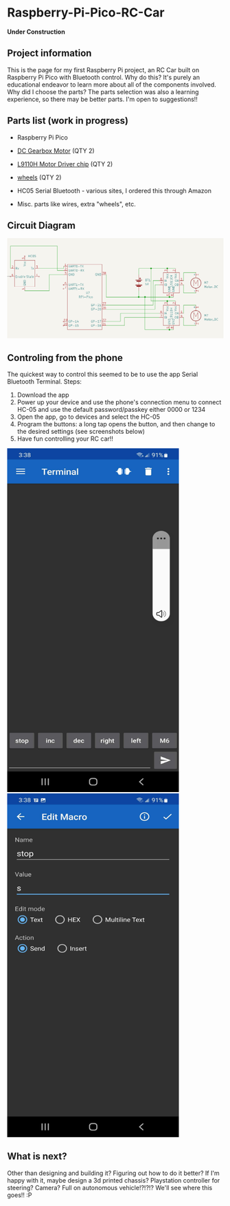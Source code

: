 # Raspberry-Pi-Pico-RC-Car
**Under Construction**

## Project information
This is the page for my first Raspberry Pi project, an RC Car built on Raspberry Pi Pico with Bluetooth control.
Why do this?  It's purely an educational endeavor to learn more about all of the components involved.
Why did I choose the parts?  The parts selection was also a learning experience, so there may be better parts.  I'm open to suggestions!!

## Parts list (work in progress)
- Raspberry Pi Pico

- [DC Gearbox Motor](https://www.adafruit.com/product/3777) (QTY 2)

- [L9110H Motor Driver chip](https://www.adafruit.com/product/4489) (QTY 2)

- [wheels](https://www.adafruit.com/product/4205) (QTY 2)

- HC05 Serial Bluetooth - various sites, I ordered this through Amazon

- Misc. parts like wires, extra "wheels", etc.

## Circuit Diagram
![Circuit Diagram](https://github.com/NotFiona/Raspberry-Pi-Pico-RC-Car/blob/main/Circuit-Diagram%20v0.1.png)

## Controling from the phone
The quickest way to control this seemed to be to use the app Serial Bluetooth Terminal.
Steps:
1. Download the app
2. Power up your device and use the phone's connection menu to connect HC-05 and use the default password/passkey either 0000 or 1234
3. Open the app, go to devices and select the HC-05
4. Program the buttons:  a long tap opens the button, and then change to the desired settings (see screenshots below)
5. Have fun controlling your RC car!!

<img src="https://github.com/NotFiona/Raspberry-Pi-Pico-RC-Car/blob/main/SBT-1.jpg" width="400" height="800"> <img src="https://github.com/NotFiona/Raspberry-Pi-Pico-RC-Car/blob/main/SBT-2.jpg" width="400" height="800">



## What is next? 
Other than designing and building it?  Figuring out how to do it better?  If I'm happy with it, maybe design a 3d printed chassis?
Playstation controller for steering?  Camera?  Full on autonomous vehicle!?!?!?  We'll see where this goes!! :P

